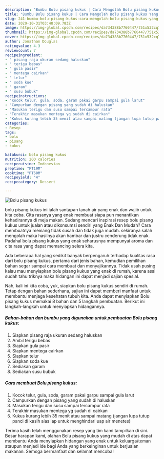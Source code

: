 ```yaml
---
description: "Bumbu Bolu pisang kukus | Cara Mengolah Bolu pisang kukus Yang Sedap"
title: "Bumbu Bolu pisang kukus | Cara Mengolah Bolu pisang kukus Yang Sedap"
slug: 241-bumbu-bolu-pisang-kukus-cara-mengolah-bolu-pisang-kukus-yang-sedap
date: 2020-10-31T03:48:09.783Z
image: https://img-global.cpcdn.com/recipes/da734388b7760447/751x532cq70/bolu-pisang-kukus-foto-resep-utama.jpg
thumbnail: https://img-global.cpcdn.com/recipes/da734388b7760447/751x532cq70/bolu-pisang-kukus-foto-resep-utama.jpg
cover: https://img-global.cpcdn.com/recipes/da734388b7760447/751x532cq70/bolu-pisang-kukus-foto-resep-utama.jpg
author: Jonathan Douglas
ratingvalue: 4.3
reviewcount: 7
recipeingredient:
- " pisang raja ukuran sedang haluskan"
- " terigu bebas"
- " gula pasir"
- " mentega cairkan"
- " telur"
- " soda kue"
- " garam"
- " susu bubuk"
recipeinstructions:
- "Kocok telur, gula, soda, garam pakai garpu sampai gula larut"
- "Campurkan dengan pisang yang sudah di haluskan"
- "Masukan terigu dan susu sampai tercampur rata"
- "Terakhir masukan mentega yg sudah di cairkan"
- "Kukus kurang lebih 35 menit atau sampai matang (jangan lupa tutup panci di kasih alas lap untuk menghindari uap air menetes)"
categories:
- Resep
tags:
- bolu
- pisang
- kukus

katakunci: bolu pisang kukus 
nutrition: 200 calories
recipecuisine: Indonesian
preptime: "PT19M"
cooktime: "PT50M"
recipeyield: "4"
recipecategory: Dessert

---
```



![Bolu pisang kukus](https://img-global.cpcdn.com/recipes/da734388b7760447/751x532cq70/bolu-pisang-kukus-foto-resep-utama.jpg)


bolu pisang kukus ini ialah santapan tanah air yang enak dan wajib untuk kita coba. Cita rasanya yang enak membuat siapa pun menantikan kehadirannya di meja makan.
Sedang mencari inspirasi resep bolu pisang kukus untuk jualan atau dikonsumsi sendiri yang Enak Dan Mudah? Cara membuatnya memang tidak susah dan tidak juga mudah. sekiranya salah mengolah maka hasilnya akan hambar dan justru cenderung tidak enak. Padahal bolu pisang kukus yang enak seharusnya mempunyai aroma dan cita rasa yang dapat memancing selera kita.



Ada beberapa hal yang sedikit banyak berpengaruh terhadap kualitas rasa dari bolu pisang kukus, pertama dari jenis bahan, kemudian pemilihan bahan segar sampai cara membuat dan menyajikannya. Tidak usah pusing kalau mau menyiapkan bolu pisang kukus yang enak di rumah, karena asal sudah tahu triknya maka hidangan ini dapat menjadi sajian spesial.


Nah, kali ini kita coba, yuk, siapkan bolu pisang kukus sendiri di rumah. Tetap dengan bahan sederhana, sajian ini dapat memberi manfaat untuk membantu menjaga kesehatan tubuh kita. Anda dapat menyiapkan Bolu pisang kukus memakai 8 bahan dan 5 langkah pembuatan. Berikut ini langkah-langkah untuk menyiapkan hidangannya.

<!--inarticleads1-->

##### Bahan-bahan dan bumbu yang digunakan untuk pembuatan Bolu pisang kukus:

1. Siapkan  pisang raja ukuran sedang haluskan
1. Ambil  terigu bebas
1. Siapkan  gula pasir
1. Siapkan  mentega cairkan
1. Siapkan  telur
1. Siapkan  soda kue
1. Sediakan  garam
1. Sediakan  susu bubuk




<!--inarticleads2-->

##### Cara membuat Bolu pisang kukus:

1. Kocok telur, gula, soda, garam pakai garpu sampai gula larut
1. Campurkan dengan pisang yang sudah di haluskan
1. Masukan terigu dan susu sampai tercampur rata
1. Terakhir masukan mentega yg sudah di cairkan
1. Kukus kurang lebih 35 menit atau sampai matang (jangan lupa tutup panci di kasih alas lap untuk menghindari uap air menetes)




Terima kasih telah menggunakan resep yang tim kami tampilkan di sini. Besar harapan kami, olahan Bolu pisang kukus yang mudah di atas dapat membantu Anda menyiapkan hidangan yang enak untuk keluarga/teman ataupun menjadi ide bagi Anda yang berkeinginan untuk berjualan makanan. Semoga bermanfaat dan selamat mencoba!

